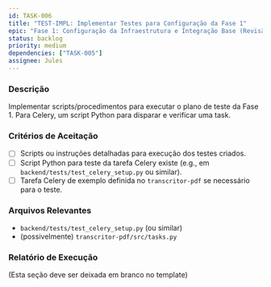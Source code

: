 ```yaml
---
id: TASK-006
title: "TEST-IMPL: Implementar Testes para Configuração da Fase 1"
epic: "Fase 1: Configuração da Infraestrutura e Integração Base (Revisão e Testes)"
status: backlog
priority: medium
dependencies: ["TASK-005"]
assignee: Jules
---
```


### Descrição

Implementar scripts/procedimentos para executar o plano de teste da Fase 1. Para Celery, um script Python para disparar e verificar uma task.

### Critérios de Aceitação

- [ ] Scripts ou instruções detalhadas para execução dos testes criados.
- [ ] Script Python para teste da tarefa Celery existe (e.g., em `backend/tests/test_celery_setup.py` ou similar).
- [ ] Tarefa Celery de exemplo definida no `transcritor-pdf` se necessário para o teste.

### Arquivos Relevantes

* `backend/tests/test_celery_setup.py` (ou similar)
* (possivelmente) `transcritor-pdf/src/tasks.py`

### Relatório de Execução

(Esta seção deve ser deixada em branco no template)
